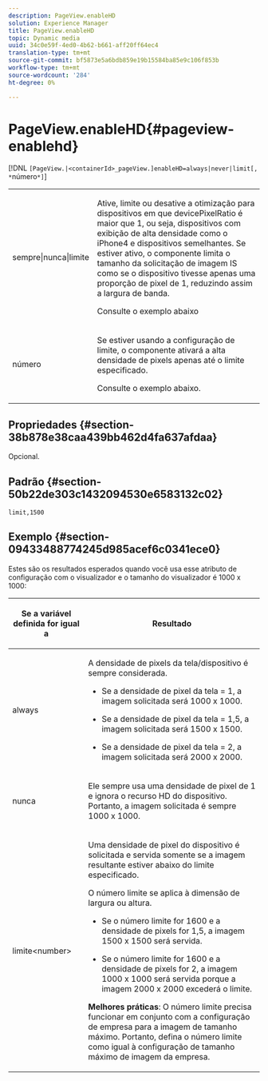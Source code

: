 ```yaml
---
description: PageView.enableHD
solution: Experience Manager
title: PageView.enableHD
topic: Dynamic media
uuid: 34c0e59f-4ed0-4b62-b661-aff20ff64ec4
translation-type: tm+mt
source-git-commit: bf5873e5a6bdb859e19b15584ba85e9c106f853b
workflow-type: tm+mt
source-wordcount: '284'
ht-degree: 0%

---
```



# PageView.enableHD{#pageview-enablehd}

[!DNL `[PageView.|<containerId>_pageView.]enableHD=always|never|limit[, *`número`*]`]

<table id="table_0BEA0B5FFDF64E5594B534B2A87A6D88"> 
 <tbody> 
  <tr> 
   <td colname="col1"> <p> <span class="codeph"> sempre|nunca|limite</span> </p> </td> 
   <td colname="col2"> <p> Ative, limite ou desative a otimização para dispositivos em que <span class="codeph"> devicePixelRatio</span> é maior que <span class="codeph"> 1</span>, ou seja, dispositivos com exibição de alta densidade como o iPhone4 e dispositivos semelhantes. Se estiver ativo, o componente limita o tamanho da solicitação de imagem IS como se o dispositivo tivesse apenas uma proporção de pixel de <span class="codeph"> 1</span>, reduzindo assim a largura de banda. </p> <p>Consulte o exemplo abaixo </p> </td> 
  </tr> 
  <tr> 
   <td colname="col1"> <p> <span class="codeph"><span class="varname"> número</span></span> </p> </td> 
   <td colname="col2"> <p> Se estiver usando a configuração de limite, o componente ativará a alta densidade de pixels apenas até o limite especificado. </p> <p>Consulte o exemplo abaixo. </p> </td> 
  </tr> 
 </tbody> 
</table>

## Propriedades {#section-38b878e38caa439bb462d4fa637afdaa}

Opcional.

## Padrão {#section-50b22de303c1432094530e6583132c02}

`limit,1500`

## Exemplo {#section-09433488774245d985acef6c0341ece0}

Estes são os resultados esperados quando você usa esse atributo de configuração com o visualizador e o tamanho do visualizador é 1000 x 1000:

<table id="table_F97FEDA0EE1B4EF6AC9FF9060548ACA4"> 
 <thead> 
  <tr> 
   <th colname="col1" class="entry"> <p>Se a variável definida for igual a </p> </th> 
   <th colname="col2" class="entry"> <p>Resultado </p> </th> 
  </tr>
 </thead>
 <tbody> 
  <tr> 
   <td colname="col1"> <p><span class="codeph"> always</span> </p> </td> 
   <td colname="col2"> <p>A densidade de pixels da tela/dispositivo é sempre considerada. </p> <p> 
     <ul id="ul_D8F31FDFCDB74B75A3B1BFBEE33AF2E2"> 
      <li id="li_8A1C6DCCE10545349C73029729211BB2"> <p>Se a densidade de pixel da tela = 1, a imagem solicitada será 1000 x 1000. </p> </li> 
      <li id="li_884156A34AC64B4E9B3ACC4C25EB710F"> <p>Se a densidade de pixel da tela = 1,5, a imagem solicitada será 1500 x 1500. </p> </li> 
      <li id="li_7EC699284A7F4E679E512C3DA8B5454F"> <p>Se a densidade de pixel da tela = 2, a imagem solicitada será 2000 x 2000. </p> </li> 
     </ul> </p> </td> 
  </tr> 
  <tr> 
   <td colname="col1"> <p><span class="codeph"> nunca</span> </p> </td> 
   <td colname="col2"> <p>Ele sempre usa uma densidade de pixel de 1 e ignora o recurso HD do dispositivo. Portanto, a imagem solicitada é sempre 1000 x 1000. </p> </td> 
  </tr> 
  <tr> 
   <td colname="col1"> <p><span class="codeph"> limite&lt;number&gt;</span> </p> </td> 
   <td colname="col2"> <p>Uma densidade de pixel do dispositivo é solicitada e servida somente se a imagem resultante estiver abaixo do limite especificado. </p> <p>O número limite se aplica à dimensão de largura ou altura. </p> <p> 
     <ul id="ul_CEC06B2280164951BA1A0ADED99E8050"> 
      <li id="li_CA7A0980ACC54690A4F212DF53E2DC8A"> <p>Se o número limite for 1600 e a densidade de pixels for 1,5, a imagem 1500 x 1500 será servida. </p> </li> 
      <li id="li_A4AAD7FBFA0347B082789511CA6768A5"> <p>Se o número limite for 1600 e a densidade de pixels for 2, a imagem 1000 x 1000 será servida porque a imagem 2000 x 2000 excederá o limite. </p> </li> 
     </ul> </p> <p><b>Melhores práticas</b>: O número limite precisa funcionar em conjunto com a configuração de empresa para a imagem de tamanho máximo. Portanto, defina o número limite como igual à configuração de tamanho máximo de imagem da empresa. </p> </td> 
  </tr> 
 </tbody> 
</table>

